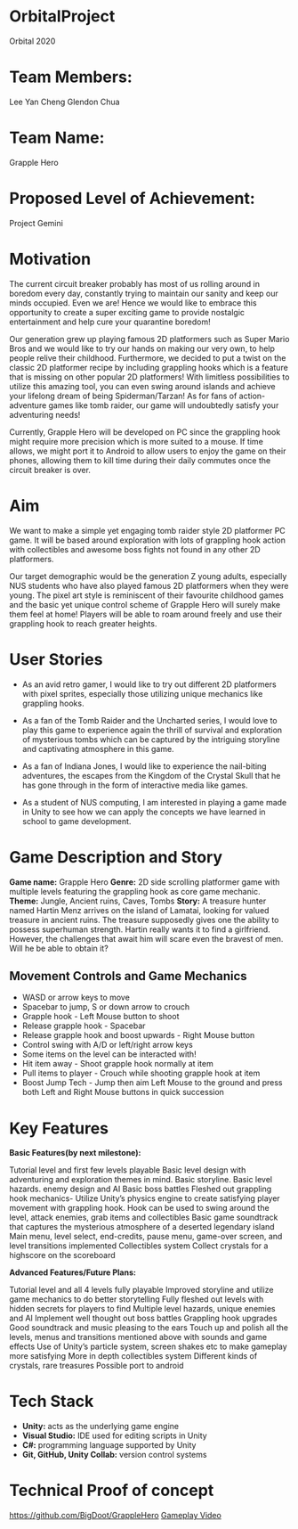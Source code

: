 # OrbitalProject
Orbital 2020

# Team Members:

Lee Yan Cheng
Glendon Chua

# Team Name:

Grapple Hero

# Proposed Level of Achievement: 
Project Gemini

# Motivation

The current circuit breaker probably has most of us rolling around in boredom every day, constantly trying to maintain our sanity and keep our minds occupied. Even we are! Hence we would like to embrace this opportunity to create a super exciting game to provide nostalgic entertainment and help cure your quarantine boredom!

Our generation grew up playing famous 2D platformers such as Super Mario Bros and we would like to try our hands on making our very own, to help people relive their childhood. Furthermore, we decided to put a twist on the classic 2D platformer recipe by including grappling hooks which is a feature that is missing on other popular 2D platformers! With limitless possibilities to utilize this amazing tool, you can even swing around islands and achieve your lifelong dream of being Spiderman/Tarzan! As for fans of action-adventure games like tomb raider, our game will undoubtedly satisfy your adventuring needs! 

Currently, Grapple Hero will be developed on PC since the grappling hook might require more precision which is more suited to a mouse. If time allows, we might port it to Android to allow users to enjoy the game on their phones, allowing them to kill time during their daily commutes once the circuit breaker is over.


# Aim

We want to make a simple yet engaging tomb raider style 2D platformer PC game. It will be based around exploration with lots of grappling hook action with collectibles and awesome boss fights not found in any other 2D platformers.

Our target demographic would be the generation Z young adults, especially NUS students who have also played famous 2D platformers when they were young. The pixel art style is reminiscent of their favourite childhood games and the basic yet unique control scheme of Grapple Hero will surely make them feel at home! Players will be able to roam around freely and use their grappling hook to reach greater heights.

# User Stories

* As an avid retro gamer, I would like to try out different 2D platformers with pixel sprites, especially those utilizing unique mechanics like grappling hooks.

* As a fan of the Tomb Raider and the Uncharted series, I would love to play this game to experience again the thrill of survival and exploration of mysterious tombs which can be captured by the intriguing storyline and captivating atmosphere in this game.

* As a fan of Indiana Jones, I would like to experience the nail-biting adventures, the escapes from the Kingdom of the Crystal Skull that he has gone through in the form of interactive media like games.

* As a student of NUS computing, I am interested in playing a game made in Unity to see how we can apply the concepts we have learned in school to game development.


# Game Description and Story

**Game name:** Grapple Hero 
**Genre:** 2D side scrolling platformer game with multiple levels featuring the grappling hook as core game mechanic.
**Theme:** Jungle, Ancient ruins, Caves, Tombs
**Story:** A treasure hunter named Hartin Menz arrives on the island of Lamatai, looking for valued treasure in ancient ruins. The treasure supposedly gives one the ability to possess superhuman strength. Hartin really wants it to find a girlfriend. However, the challenges that await him will scare even the bravest of men. Will he be able to obtain it?

## Movement Controls and Game Mechanics

* WASD or arrow keys to move
* Spacebar to jump, S or down arrow to crouch
* Grapple hook - Left Mouse button to shoot
* Release grapple hook - Spacebar
* Release grapple hook and boost upwards - Right Mouse button
* Control swing with A/D or left/right arrow keys
* Some items on the level can be interacted with!
* Hit item away - Shoot grapple hook normally at item
* Pull items to player - Crouch while shooting grapple hook at item
* Boost Jump Tech - Jump then aim Left Mouse to the ground and press both Left and Right Mouse buttons in quick succession

# Key Features

**Basic Features(by next milestone):**

Tutorial level and first few levels playable
Basic level design with adventuring and exploration themes in mind. Basic storyline.
Basic level hazards. enemy design and AI
Basic boss battles
Fleshed out grappling hook mechanics- Utilize Unity’s physics engine to create satisfying player movement with grappling hook. Hook can be used to swing around the level, attack enemies, grab items and collectibles
Basic game soundtrack that captures the mysterious atmosphere of a deserted legendary island
Main menu, level select, end-credits, pause menu, game-over screen, and level transitions implemented
Collectibles system
Collect crystals for a highscore on the scoreboard


**Advanced Features/Future Plans:**

Tutorial level and all 4 levels fully playable
Improved storyline and utilize game mechanics to do better storytelling
Fully fleshed out levels with hidden secrets for players to find
Multiple level hazards, unique enemies and AI
Implement well thought out boss battles
Grappling hook upgrades
Good soundtrack and music pleasing to the ears
Touch up and polish all the levels, menus and transitions mentioned above with sounds and game effects
Use of Unity’s particle system, screen shakes etc to make gameplay more satisfying
More in depth collectibles system
Different kinds of crystals, rare treasures
Possible port to android

# Tech Stack

* **Unity:** acts as the underlying game engine
* **Visual Studio:** IDE used for editing scripts in Unity
* **C#:** programming language supported by Unity
* **Git, GitHub, Unity Collab:** version control systems

# Technical Proof of concept

https://github.com/BigDoot/GrappleHero
[Gameplay Video](https://drive.google.com/file/d/1PzHtkjw-9Zdpm39fc-CiCHmbEiC862zi/view?usp=sharing)


